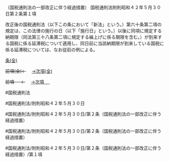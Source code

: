 （国税通則法の一部改正に伴う経過措置）
国税通則法附則昭和４２年５月３０日第２条第１項

改正後の国税通則法（以下この条において「新法」という。）第六十条第二項の規定は、この法律の施行の日（以下「施行日」という。）以後に同項に規定する納期限（同法第三十八条第二項に規定する繰上げに係る期限を含む。）が到来する国税に係る延滞税について適用し、同日前に当該納期限が到来している国税に係る延滞税については、なお従前の例による。

[条(全)](国税通則法＿＿＿＿附則昭和４２年５月３０日第２条_.md)

~~前項(全)←~~　  [→次項(全)](国税通則法＿＿＿＿附則昭和４２年５月３０日第２条第２項_.md)

~~前項 　 ←~~　  [→次項 　 ](国税通則法＿＿＿＿附則昭和４２年５月３０日第２条第２項.md)



#国税通則法

#国税通則法/附則昭和４２年５月３０日

#国税通則法/附則昭和４２年５月３０日/第２条（国税通則法の一部改正に伴う経過措置）

#国税通則法/附則昭和４２年５月３０日/第２条（国税通則法の一部改正に伴う経過措置）

#国税通則法/附則昭和４２年５月３０日/第２条（国税通則法の一部改正に伴う経過措置）/第１項

